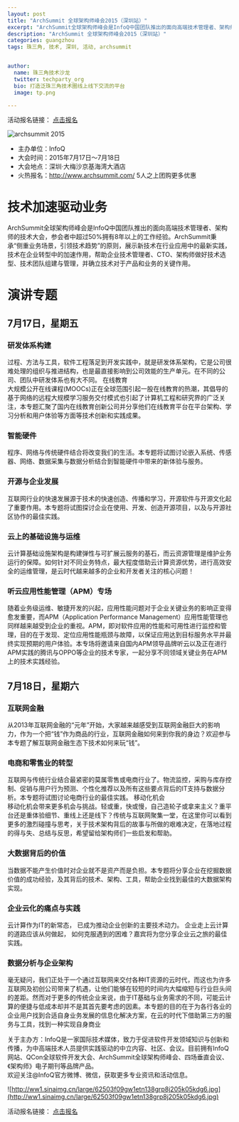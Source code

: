 ```yaml
---
layout: post
title: "ArchSummit 全球架构师峰会2015（深圳站）"
excerpt: "ArchSummit全球架构师峰会是InfoQ中国团队推出的面向高端技术管理者、架构师的技术大会，参会者中超过50%拥有8年以上的工作经验。ArchSummit秉承“侧重业务场景，引领技术趋势”的原则，展示新技术在行业应用中的最新实践，技术在企业转型中的加速作用，帮助企业技术管理者、CTO、架构师做好技术选型、技术团队组建与管理，并确立技术对于产品和业务的关键作用。"
description: "ArchSummit 全球架构师峰会2015（深圳站）"
categories: guangzhou
tags: 珠三角, 技术, 深圳, 活动, archsummit


author:
  name: 珠三角技术沙龙
  twitter: techparty_org
  bio: 打造泛珠三角技术圈线上线下交流的平台
  image: tp.png

---
```


活动报名链接： [点击报名](http://sz2015.archsummit.com/apply?from=techparty)    

![archsummit 2015](http://ww1.sinaimg.cn/large/62503f09gw1etn121456ej20fk057js8.jpg) 

* 主办单位：InfoQ
* 大会时间：2015年7月17日～7月18日
* 大会地点：深圳·大梅沙京基海湾大酒店
* 火热报名：http://www.archsummit.com/ 5人之上团购更多优惠

# 技术加速驱动业务
ArchSummit全球架构师峰会是InfoQ中国团队推出的面向高端技术管理者、架构师的技术大会，参会者中超过50%拥有8年以上的工作经验。ArchSummit秉承“侧重业务场景，引领技术趋势”的原则，展示新技术在行业应用中的最新实践，技术在企业转型中的加速作用，帮助企业技术管理者、CTO、架构师做好技术选型、技术团队组建与管理，并确立技术对于产品和业务的关键作用。

# 演讲专题
## 7月17日，星期五
### 研发体系构建
过程、方法与工具，软件工程落足到开发实践中，就是研发体系架构，它是公司很难处理的组织与推进结构，也是最直接影响到公司效能的生产单元。在不同的公司、团队中研发体系也有大不同。
在线教育   
大规模公开在线课程(MOOCs)正在全球范围引起一股在线教育的热潮，其倡导的基于网络的远程大规模学习服务交付模式也引起了计算机工程和研究界的广泛关注，本专题汇聚了国内在线教育创新公司并分享他们在线教育平台在平台架构、学习分析和用户体验等方面等技术创新和实践成果。    
### 智能硬件    
程序、网络与传统硬件结合将改变我们的生活。本专题将试图讨论嵌入系统、传感器、网络、数据采集与数据分析结合到智能硬件中带来的新体验与服务。 
### 开源与企业发展
互联网行业的快速发展源于技术的快速创造、传播和学习，开源软件与开源文化起了重要作用。本专题将试图探讨企业在使用、开发、创造开源项目，以及与开源社区协作的最佳实践。 
### 云上的基础设施与运维
云计算基础设施架构是构建弹性与可扩展云服务的基石，而云资源管理是维护业务运行的保障。如何针对不同业务特点，最大程度借助云计算资源优势，进行高效安全的运维管理，是云时代越来越多的企业和开发者关注的核心问题！
### 听云应用性能管理（APM）专场
随着业务级运维、敏捷开发的兴起，应用性能问题对于企业关键业务的影响正变得愈发重要，而APM（Application Performance Management）应用性能管理也同样越来越受到企业的重视。APM，即对软件应用的性能和可用性进行监控和管理，目的在于发现、定位应用性能瓶颈与故障，以保证应用达到目标服务水平并最终实现预期的用户体验。本专场将邀请来自国内APM领导品牌听云以及正在进行APM实践的腾讯与OPPO等企业的技术专家，一起分享不同领域关键业务在APM上的技术实践经验。

## 7月18日，星期六
### 互联网金融
从2013年互联网金融的“元年”开始，大家越来越感受到互联网金融巨大的影响力，作为一个把“钱”作为商品的行业，互联网金融如何来到你我的身边？欢迎参与本专题了解互联网金融生态下技术如何来玩“钱”。
### 电商和零售业的转型
互联网与传统行业结合最紧密的莫属零售或电商行业了。物流监控，采购与库存控制、促销与用户行为预测、个性化推荐以及所有这些要点背后的IT支持与数据分析。本专题将试图讨论电商行业的最佳实践。
移动化机会    
移动化机会带来更多机会与挑战。轻或重，快或慢，自己造轮子或拿来主义？重平台还是重体验细节、重线上还是线下？传统与互联网聚集一堂，在这里你可以看到更多的激烈碰撞与思考，关于技术架构背后的故事与所做的艰难决定，在落地过程的得与失、总结与反思，希望留给架构师们一些启发和帮助。
### 大数据背后的价值
当数据不能产生价值时对企业就不是资产而是负担。本专题将分享企业在挖掘数据价值的成功经验，及其背后的技术、架构、工具，帮助企业找到最佳的大数据架构实现。
### 企业云化的痛点与实践
云计算作为IT的新常态， 已成为推动企业创新的主要技术动力。 企业走上云计算的道路应该从何做起， 如何克服遇到的困难？嘉宾将为您分享企业云之旅的最佳实践。
### 数据分析与企业架构
毫无疑问，我们正处于一个通过互联网来交付各种IT资源的云时代，而这也为许多互联网及初创公司带来了机遇，让他们能够在较短的时间内大幅缩短与行业巨头间的差距。然而对于更多的传统企业来说，由于IT基础与业务需求的不同，可能云计算的便捷与低成本却并不是其首先要考虑的因素。本专题的目的在于为各行各业的企业用户找到合适自身业务发展的信息化解决方案，在云的时代下借助第三方的服务与工具，找到一种实现自身商业    

关于主办方：InfoQ是一家国际技术媒体，致力于促进软件开发领域知识与创新和传播，为中高端技术人员提供实践驱动的中立内容、社区、会议。目前拥有InfoQ网站、QCon全球软件开发大会、ArchSummit全球架构师峰会、四场垂直会议、《架构师》电子期刊等品牌产品。    
欢迎关注@InfoQ官方微博、微信，获取更多专业资讯和活动信息。    


![http://ww1.sinaimg.cn/large/62503f09gw1etn138grp8j205k05kdg6.jpg](http://ww1.sinaimg.cn/large/62503f09gw1etn138grp8j205k05kdg6.jpg)

活动报名链接： [点击报名](http://sz2015.archsummit.com/apply?from=techparty)   




